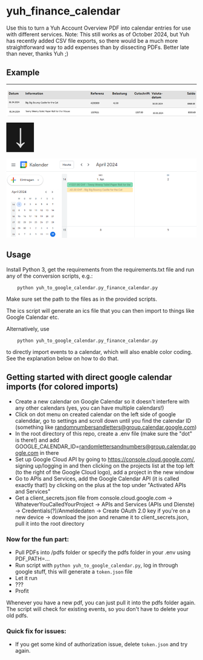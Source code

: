 # yuh_finance_calendar

Use this to turn a Yuh Account Overview PDF into calendar entries for use with different services.
Note: This still works as of October 2024, but Yuh has recently added CSV file exports, so there would be a much more straightforward way to add expenses than by dissecting PDFs. Better late than never, thanks Yuh ;)

## Example
---------------

![alt text](resources/account_pdf_example.png)

![alt text](resources/downarrow.png)

![alt text](resources/google_calendar_example.png)

## Usage

Install Python 3, get the requirements from the requirements.txt file and run any of the conversion scripts, e.g.:

```
    python yuh_to_google_calendar.py_finance_calendar.py
```

 Make sure set the path to the files as in the provided scripts.

 The ics script will generate an ics file that you can then import to things like Google Calendar etc.

Alternatively, use 
```
    python yuh_to_google_calendar.py_finance_calendar.py
```
to directly import events to a calendar, which will also enable color coding. See the explanation below on how to do that.

## Getting started with direct google calendar imports (for colored imports)

 - Create a new calendar on Google Calendar so it doesn't interfere with any other calendars (yes, you can have multiple calendars!)
 - Click on dot menu on created calendar on the left side of google calenddar, go to settings and scroll down until you find the calendar ID (something like randomnumbersandletters@group.calendar.google.com)
 - In the root directory of this repo, create a .env file (make sure the "dot" is there!) and add GOOGLE_CALENDAR_ID=randomlettersandnumbers@group.calendar.google.com in there
 - Set up Google Cloud API by going to https://console.cloud.google.com/, signing up/logging in and then clicking on the projects list at the top left (to the right of the Google Cloud logo), add a project in the new window
 - Go to APIs and Services, add the Google Calendar API (it is called exactly that!) by clicking on the plus at the top under "Activated APIs and Services"
 - Get a client_secrets.json file from console.cloud.google.com -> WhateverYouCalledYourProject -> APIs and Services (APIs und Dienste) -> Credentials(?)/Anmeldedaten -> Create OAuth 2.0 key if you're on a new device -> download the json and rename it to client_secrets.json, pull it into the root directory

### Now for the fun part:
 - Pull PDFs into /pdfs folder or specify the pdfs folder in your .env using PDF_PATH=...
 - Run script with `python yuh_to_google_calendar.py`, log in through google stuff, this will generate a `token.json` file
 - Let it run
 - ???
 - Profit

Whenever you have a new pdf, you can just pull it into the pdfs folder again. The script will check for existing events, so you don't have to delete your old pdfs.

### Quick fix for issues:
- If you get some kind of authorization issue, delete `token.json` and try again.
